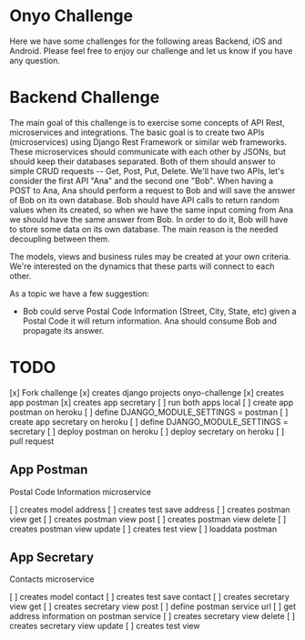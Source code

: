 # Onyo Challenge #

Here we have some challenges for the following areas Backend, iOS and Android. Please feel free to enjoy our challenge and let us know if you have any question.

# Backend Challenge #

The main goal of this challenge is to exercise some concepts of API Rest, microservices and integrations. The basic goal is to create two APIs (microservices) using Django Rest Framework or similar web frameworks. These microservices should communicate with each other by JSONs, but should keep their databases separated. Both of them should answer to simple CRUD requests -- Get, Post, Put, Delete. We'll have two APIs, let's consider the first API "Ana" and the second one "Bob". When having a POST to Ana, Ana should perform a request to Bob and will save the answer of Bob on its own database. Bob should have API calls to return random values when its created, so when we have the same input coming from Ana we should have the same answer from Bob. In order to do it, Bob will have to store some data on its own database. The main reason is the needed decoupling between them.

The models, views and business rules may be created at your own criteria. We're interested on the dynamics that these parts will connect to each other.

As a topic we have a few suggestion:
- Bob could serve Postal Code Information (Street, City, State, etc) given a Postal Code it will return information. Ana should consume Bob and propagate its answer.


# TODO #

[x] Fork challenge
[x] creates django projects onyo-challenge
[x] creates app postman
[x] creates app secretary
[ ] run both apps local
[ ] create app postman on heroku
[ ] define DJANGO_MODULE_SETTINGS = postman
[ ] create app secretary on heroku
[ ] define DJANGO_MODULE_SETTINGS = secretary
[ ] deploy postman on heroku
[ ] deploy secretary on heroku
[ ] pull request


## App Postman
Postal Code Information microservice

[ ] creates model address 
[ ] creates test save address
[ ] creates postman view get
[ ] creates postman view post
[ ] creates postman view delete
[ ] creates postman view update
[ ] creates test view
[ ] loaddata postman


## App Secretary
Contacts microservice

[ ] creates model contact
[ ] creates test save contact
[ ] creates secretary view get
[ ] creates secretary view post
[ ] define postman service url
[ ] get address information on postman service
[ ] creates secretary view delete
[ ] creates secretary view update
[ ] creates test view

